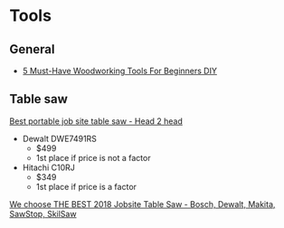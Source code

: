 # Tools

## General 

- [5 Must-Have Woodworking Tools For Beginners DIY](https://www.youtube.com/watch?v=o4ijHIRaGXc&t=28s)


## Table saw

[Best portable job site table saw - Head 2 head](https://www.youtube.com/watch?v=5oi5BTKl2hY)

- Dewalt DWE7491RS
  - $499
  - 1st place if price is not a factor
- Hitachi C10RJ
  - $349
  - 1st place if price is a factor

[We choose THE BEST 2018 Jobsite Table Saw - Bosch, Dewalt, Makita, SawStop, SkilSaw](https://www.youtube.com/watch?v=DGgRQ1sAZh4)
